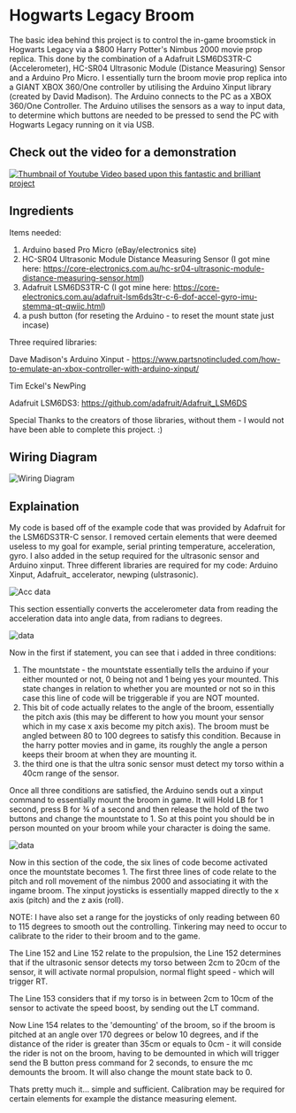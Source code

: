 # Hogwarts Legacy Broom

The basic idea behind this project is to control the in-game broomstick in Hogwarts Legacy via a $800 Harry Potter's Nimbus 2000 movie prop replica. This done by the combination of a Adafruit LSM6DS3TR-C (Accelerometer), HC-SR04 Ultrasonic Module (Distance Measuring) Sensor and a Arduino Pro Micro. I essentially turn the broom movie prop replica into a GIANT XBOX 360/One controller by utilising the Arduino Xinput library (created by David Madison). The Arduino connects to the PC as a XBOX 360/One Controller. The Arduino utilises the sensors as a way to input data, to determine which buttons are needed to be pressed to send the PC with Hogwarts Legacy running on it via USB.

## Check out the video for a demonstration

[![Thumbnail of Youtube Video based upon this fantastic and brilliant project](https://i.ibb.co/Q8b7BfG/thumbnailv2.png)](https://youtu.be/3N-Sf7CjN4E)

## Ingredients

Items needed:
1. Arduino based Pro Micro (eBay/electronics site)
2. HC-SR04 Ultrasonic Module Distance Measuring Sensor (I got mine here: https://core-electronics.com.au/hc-sr04-ultrasonic-module-distance-measuring-sensor.html)
3. Adafruit LSM6DS3TR-C (I got mine here: https://core-electronics.com.au/adafruit-lsm6ds3tr-c-6-dof-accel-gyro-imu-stemma-qt-qwiic.html)
4. a push button (for reseting the Arduino - to reset the mount state just incase)

Three required libraries:

Dave Madison's Arduino Xinput - https://www.partsnotincluded.com/how-to-emulate-an-xbox-controller-with-arduino-xinput/

Tim Eckel's NewPing

Adafruit LSM6DS3: https://github.com/adafruit/Adafruit_LSM6DS

Special Thanks to the creators of those libraries, without them - I would not have been able to complete this project. :)

## Wiring Diagram

![Wiring Diagram](https://i.ibb.co/PQRGHxh/wiring.png)

## Explaination


My code is based off of the example code that was provided by Adafruit for the LSM6DS3TR-C sensor.  I removed certain elements that were deemed useless to my goal for example, serial printing temperature, acceleration, gyro. I also added in the setup required for the ultrasonic sensor and Arduino xinput. Three different libraries are required for my code: Arduino Xinput, Adafruit_ accelerator, newping (ulstrasonic). 


![Acc data](https://i.ibb.co/Sx92kC7/2-1.png)



This section essentially converts the accelerometer data from reading the acceleration data into angle data, from radians to degrees.



![data](https://i.ibb.co/hMJB7M2/2-2.png)


Now in the first if statement, you can see that i added in three conditions:

 1. The mountstate - the mountstate essentially tells the arduino if your either mounted or not, 0 being not and 1 being yes your mounted. This state changes in relation to whether you are mounted or not so in this case this line of code will be triggerable if you are NOT mounted.
 2. This bit of code actually relates to the angle of the broom, essentially the pitch axis (this may be different to how you mount your sensor which in my case x axis become my pitch axis). The broom must be angled between 80 to 100 degrees to satisfy this condition. Because in the harry potter movies and in game, its roughly the angle a person keeps their broom at when they are mounting it.
 3. the third one is that the ultra sonic sensor must detect my torso within a 40cm range of the sensor.

Once all three conditions are satisfied, the Arduino sends out a xinput command to essentially mount the broom in game. It will Hold LB for 1 second, press B for ¾ of a second and then release the hold of the two buttons and change the mountstate to 1. So at this point you should be in person mounted on your broom while your character is doing the same.



![data](https://i.ibb.co/BqRywRv/2-3.png)


Now in this section of the code, the six lines of code become activated once the mountstate becomes 1. The first three lines of code relate to the pitch and roll movement of the nimbus 2000 and associating it with the ingame broom. The xinput joysticks is essentially mapped directly to the x axis (pitch) and the z axis (roll).

NOTE: I have also set a range for the joysticks of only reading between 60 to 115 degrees to smooth out the controlling. Tinkering may need to occur to calibrate to the rider to their broom and to the game.

The Line 152 and Line 152 relate to the propulsion, the Line 152 determines that if the ultrasonic sensor detects my torso between 2cm to 20cm of the sensor, it will activate normal propulsion, normal flight speed - which will trigger RT.

The Line 153 considers that if my torso is in between 2cm to 10cm of the sensor to activate the speed boost, by sending out the LT command.

Now Line 154 relates to the 'demounting' of the broom, so if the broom is pitched at an angle over 170 degrees or below 10 degrees, and if the distance of the rider is greater than 35cm or equals to 0cm - it will conside the rider is not on the broom, having to be demounted in which will trigger send the B button press command for 2 seconds, to ensure the mc demounts the broom. It will also change the mount state back to 0.

Thats pretty much it… simple and sufficient. Calibration may be required for certain elements for example the distance measuring element.

